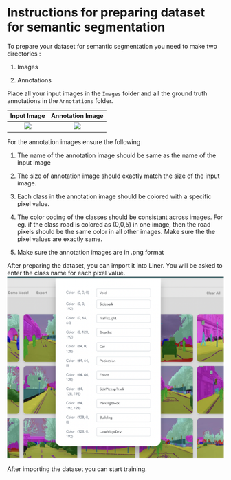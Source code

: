 # Instructions for preparing dataset for semantic segmentation

To prepare your dataset for semantic segmentation you need to make two directories :

1) Images

2) Annotations 



Place all your input images in the `Images` folder and all the ground truth annotations in the `Annotations` folder.


Input Image            |  Annotation Image
:-------------------------:|:-------------------------:
![](https://github.com/divamgupta/image-segmentation-keras/raw/master/sample_images/1_input.jpg)  |  ![](https://github.com/divamgupta/image-segmentation-keras/raw/master/sample_images/1_output.png)



For the annotation images ensure the following 

1) The name of the annotation image should be same as the name of the input image

2) The size of annotation image should exactly match the size of the input image.

3) Each class in the annotation image should be colored with a specific pixel value.

4) The color coding of the classes should be consistant across images. For eg. if the class road is colored as (0,0,5) in one image, then the road pixels should be the same color in all other images. Make sure the the pixel values are exactly same.

5) Make sure the annotation images are in .png format



After preparing the dataset, you can import it into Liner. You will be asked to enter the class name for each pixel value.
![](seg_enter_labels.png)


After importing the dataset you can start training. 

